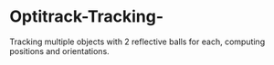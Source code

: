 # Optitrack-Tracking-
Tracking multiple objects with 2 reflective balls for each, computing positions and orientations.



